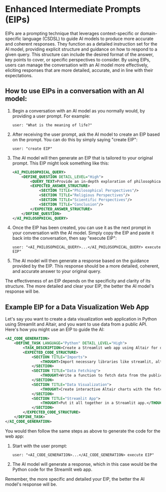 # Enhanced Intermediate Prompts (EIPs)

EIPs are a prompting technique that leverages context-specific or domain-specific language (CSDSL) to guide AI models to produce more accurate and coherent responses. They function as a detailed instruction set for the AI model, providing explicit structure and guidance on how to respond to a given query. This structure can include the desired format of the answer, key points to cover, or specific perspectives to consider. By using EIPs, users can manage the conversation with an AI model more effectively, eliciting responses that are more detailed, accurate, and in line with their expectations.

## How to use EIPs in a conversation with an AI model:

1. Begin a conversation with an AI model as you normally would, by providing a user prompt. For example:

    `user: "What is the meaning of life?"`

2. After receiving the user prompt, ask the AI model to create an EIP based on the prompt. You can do this by simply saying "create EIP":

    `user: "create EIP"`

3. The AI model will then generate an EIP that is tailored to your original prompt. This EIP might look something like this:

    ```xml
    <AI_PHILOSOPHICAL_QUERY>
        <DEFINE_QUESTION DETAIL_LEVEL="High">
            <QUERY_TEXT>Provide an in-depth exploration of philosophical, religious, and scientific perspectives on the meaning of life.</QUERY_TEXT>
            <EXPECTED_ANSWER_STRUCTURE>
                <SECTION TITLE="Philosophical Perspectives"/>
                <SECTION TITLE="Religious Perspectives"/>
                <SECTION TITLE="Scientific Perspectives"/>
                <SECTION TITLE="Conclusion"/>
            </EXPECTED_ANSWER_STRUCTURE>
        </DEFINE_QUESTION>
    </AI_PHILOSOPHICAL_QUERY>
    ```

4. Once the EIP has been created, you can use it as the next prompt in your conversation with the AI model. Simply copy the EIP and paste it back into the conversation, then say "execute EIP":

    `user: "<AI_PHILOSOPHICAL_QUERY>...</AI_PHILOSOPHICAL_QUERY> execute EIP"`

5. The AI model will then generate a response based on the guidance provided by the EIP. This response should be a more detailed, coherent, and accurate answer to your original query.

The effectiveness of an EIP depends on the specificity and clarity of its structure. The more detailed and clear your EIP, the better the AI model's response will be.

## Example EIP for a Data Visualization Web App

Let's say you want to create a data visualization web application in Python using Streamlit and Altair, and you want to use data from a public API. Here's how you might use an EIP to guide the AI:

```xml
<AI_CODE_GENERATION>
    <DEFINE_TASK LANGUAGE="Python" DETAIL_LEVEL="High">
        <TASK_DESCRIPTION>Create a Streamlit web app using Altair for data visualization. Fetch data from a specified public API and create interactive charts.</TASK_DESCRIPTION>
        <EXPECTED_CODE_STRUCTURE>
            <SECTION TITLE="Imports">
                <THOUGHT>Import necessary libraries like streamlit, altair, and requests.</THOUGHT>
            </SECTION>
            <SECTION TITLE="Data Fetching">
                <THOUGHT>Write a function to fetch data from the public API.</THOUGHT>
            </SECTION>
            <SECTION TITLE="Data Visualization">
                <THOUGHT>Create interactive Altair charts with the fetched data.</THOUGHT>
            </SECTION>
            <SECTION TITLE="Streamlit App">
                <THOUGHT>Put it all together in a Streamlit app.</THOUGHT>
            </SECTION>
        </EXPECTED_CODE_STRUCTURE>
    </DEFINE_TASK>
</AI_CODE_GENERATION>
```

You would then follow the same steps as above to generate the code for the web app:

1. Start with the user prompt:

    `user: "<AI_CODE_GENERATION>...</AI_CODE_GENERATION> execute EIP"`

2. The AI model will generate a response, which in this case would be the Python code for the Streamlit web app.

Remember, the more specific and detailed your EIP, the better the AI model's response will be.

